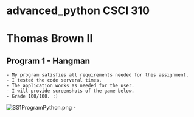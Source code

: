 # advanced_python CSCI 310
# Thomas Brown II




## Program 1 - Hangman
    - My program satisfies all requirements needed for this assignment.
    - I tested the code serveral times.
    - The application works as needed for the user.
    - I will provide screenshots of the game below.
    - Grade 100/100. :)
  ![SS1ProgramPython.png](SS1ProgramPython.png)
    - 